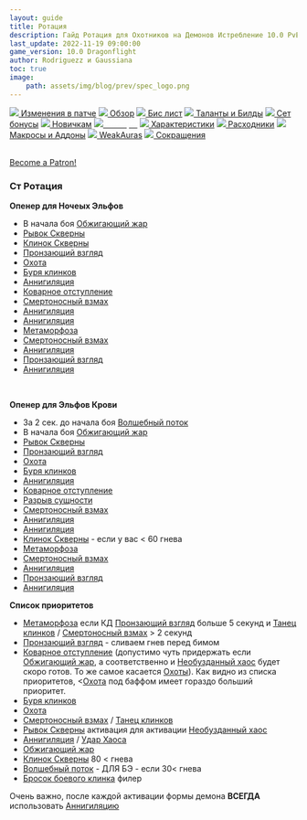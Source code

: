 ```yaml
---
layout: guide
title: Ротация
description: Гайд Ротация для Охотников на Демонов Истребление 10.0 PvE Dragonflight
last_update: 2022-11-19 09:00:00
game_version: 10.0 Dragonflight
author: Rodriguezz и Gaussiana
toc: true
image:
    path: assets/img/blog/prev/spec_logo.png
---
```


<div id="smooth-nav-outer">
<a href="{{ site.url }}/guide/havoc/changes-patch.html"><img src="https://wow.zamimg.com/images/wow/icons/medium/inv_misc_spyglass_02.jpg"> Изменения в патче</a>
<a href="{{ site.url }}/guide/havoc/overview.html"><img src="https://wow.zamimg.com/images/wow/icons/medium/inv_misc_spyglass_02.jpg"> Обзор</a>
<a href="{{ site.url }}/guide/havoc/gear.html"><img src="https://wow.zamimg.com/images/wow/icons/medium/inv_chest_chain_03.jpg"> Бис лист</a>
<a href="{{ site.url }}/guide/havoc/talent-builds.html"><img src="https://wow.zamimg.com/images/wow/icons/medium/ability_marksmanship.jpg"> Таланты и Билды</a>
<a href="{{ site.url }}/guide/havoc/set-bonuses.html"><img src="https://wow.zamimg.com/images/wow/icons/medium/wow_token01.jpg"> Сет бонусы</a>
<a href="{{ site.url }}/guide/havoc/beginners.html"><img src="https://wow.zamimg.com/images/wow/icons/medium/spell_lifegivingseed.jpg"> Новичкам</a>
<a href="{{ site.url }}/guide/havoc/rotation-priority.html"><img src="https://wow.zamimg.com/images/wow/icons/medium/spell_mekkatorque_bot_bluegear.jpg"><span style="color: white;"> Ротация</span></a>
<a href="{{ site.url }}/guide/havoc/stats.html"><img src="https://wow.zamimg.com/images/wow/icons/medium/inv_inscription_80_warscroll_intellect.jpg"> Характеристики</a>
<a href="{{ site.url }}/guide/havoc/consumables.html"><img src="https://wow.zamimg.com/images/wow/icons/medium/inv_potion_92.jpg"> Расходники</a>
<a href="{{ site.url }}/guide/havoc/macros-addons.html"><img src="https://wow.zamimg.com/images/wow/icons/medium/inv_eng_gearspringparts.jpg"> Макросы и Аддоны</a>
<a href="{{ site.url }}/guide/havoc/weakauras.html"><img src="https://wow.zamimg.com/images/wow/icons/medium/spell_holy_auramastery.jpg"> WeakAuras</a>
<a href="{{ site.url }}/guide/havoc/common-terms.html"><img src="https://wow.zamimg.com/images/wow/icons/medium/ui_chat.jpg"> Сокращения</a>
</div>
<br>

<a href="https://www.patreon.com/bePatron?u=43917749"  data-patreon-widget-type="become-patron-button">Become a Patron!</a><script async src="https://c6.patreon.com/becomePatronButton.bundle.js"></script>

### Ст Ротация

<div class="tabs__content">
<div class="tabs_in" markdown="1">

**Опенер для Ночеых Эльфов**

<div class="tabs__content">
<div class="tabs_in" markdown="1">

* В начала боя [Обжигающий жар](https://www.wowhead.com/ru/spell=258920)
* [Рывок Скверны](https://www.wowhead.com/ru/spell=195072)
* [Клинок Скверны](https://www.wowhead.com/ru/spell=213243/)
* [Пронзающий взгляд](https://www.wowhead.com/ru/spell=198013)
* [Охота](https://www.wowhead.com/ru/spell=370965)
* [Буря клинков](https://www.wowhead.com/ru/spell=342817)
* [Аннигиляция](https://www.wowhead.com/ru/spell=201427)
* [Коварное отступление](https://www.wowhead.com/ru/spell=198793)
* [Смертоносный взмах](https://www.wowhead.com/ru/spell=210152)
* [Аннигиляция](https://www.wowhead.com/ru/spell=201427)
* [Аннигиляция](https://www.wowhead.com/ru/spell=201427)
* [Метаморфоза](https://www.wowhead.com/ru/spell=191427)
* [Смертоносный взмах](https://www.wowhead.com/ru/spell=210152)
* [Аннигиляция](https://www.wowhead.com/ru/spell=201427)
* [Пронзающий взгляд](https://www.wowhead.com/ru/spell=198013)
* [Аннигиляция](https://www.wowhead.com/ru/spell=201427)

</div>
</div>
<br>

**Опенер для Эльфов Крови**

<div class="tabs__content">
<div class="tabs_in" markdown="1">

* За 2 сек. до начала боя [Волшебный поток](https://www.wowhead.com/ru/spell=28730) 
* В начала боя [Обжигающий жар](https://www.wowhead.com/ru/spell=258920)
* [Рывок Скверны](https://www.wowhead.com/ru/spell=195072)
* [Пронзающий взгляд](https://www.wowhead.com/ru/spell=198013)
* [Охота](https://www.wowhead.com/ru/spell=370965)
* [Буря клинков](https://www.wowhead.com/ru/spell=342817)
* [Аннигиляция](https://www.wowhead.com/ru/spell=201427)
* [Коварное отступление](https://www.wowhead.com/ru/spell=198793)
* [Разрыв сущности](https://www.wowhead.com/ru/spell=258860)
* [Смертоносный взмах](https://www.wowhead.com/ru/spell=210152)
* [Аннигиляция](https://www.wowhead.com/ru/spell=201427)
* [Аннигиляция](https://www.wowhead.com/ru/spell=201427)
* [Клинок Скверны](https://www.wowhead.com/ru/spell=213243/) - если у вас < 60 гнева
* [Метаморфоза](https://www.wowhead.com/ru/spell=191427)
* [Смертоносный взмах](https://www.wowhead.com/ru/spell=210152)
* [Аннигиляция](https://www.wowhead.com/ru/spell=201427)
* [Пронзающий взгляд](https://www.wowhead.com/ru/spell=198013)
* [Аннигиляция](https://www.wowhead.com/ru/spell=201427)

</div>
</div>

**Список приоритетов**

* [Метаморфоза](https://www.wowhead.com/ru/spell=191427) если КД [Пронзающий взгляд](https://www.wowhead.com/ru/spell=198013) больше 5 секунд и [Танец клинков](https://www.wowhead.com/ru/spell=188499/) / [Смертоносный взмах](https://www.wowhead.com/ru/spell=210152) > 2 секунд
* [Пронзающий взгляд](https://www.wowhead.com/ru/spell=198013) - сливаем гнев перед бимом
* [Коварное отступление](https://www.wowhead.com/ru/spell=198793) (допустимо чуть придержать если [Обжигающий жар](https://www.wowhead.com/ru/spell=258920), а соответственно и [Необузданный хаос](https://www.wowhead.com/ru/spell=347461) будет скоро готов. То же самое касается [Охоты](https://www.wowhead.com/ru/spell=370965)). Как видно из списка приоритетов, <[Охота](https://www.wowhead.com/ru/spell=370965) под баффом имеет гораздо больший приоритет.
* [Буря клинков](https://www.wowhead.com/ru/spell=342817)
* [Охота](https://www.wowhead.com/ru/spell=370965)
* [Смертоносный взмах](https://www.wowhead.com/ru/spell=210152) / [Танец клинков](https://www.wowhead.com/ru/spell=188499/)
* [Рывок Скверны](https://www.wowhead.com/ru/spell=195072) активация для активации [Необузданный хаос](https://www.wowhead.com/ru/spell=347461)
* [Аннигиляция](https://www.wowhead.com/ru/spell=201427) / [Удар Хаоса](https://www.wowhead.com/ru/spell=162794)
* [Обжигающий жар](https://www.wowhead.com/ru/spell=258920)
* [Клинок Скверны](https://www.wowhead.com/ru/spell=213243/) 80 < гнева
* [Волшебный поток](https://www.wowhead.com/ru/spell=28730) - ДЛЯ БЭ - если 30<  гнева 
* [Бросок боевого клинка](https://www.wowhead.com/ru/spell=185123) филер

Очень важно, после каждой активации формы демона **ВСЕГДА** использовать [Аннигиляцию](https://www.wowhead.com/ru/spell=201427)

</div>
</div>